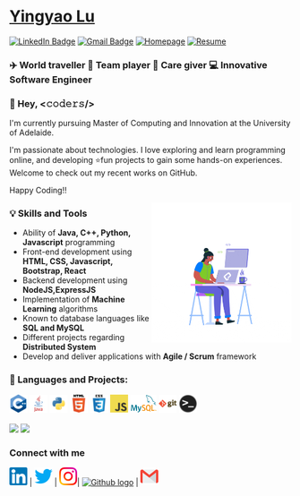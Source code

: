 # [Yingyao Lu](https://yingyao.xyz)

[![LinkedIn Badge](https://img.shields.io/badge/-Yingyao%20Lu-blue?logo=Linkedin&logoColor=white&link=https://www.linkedin.com/in/yingyaolu)](http://www.linkedin.com/in/yingyaolu)
[![Gmail Badge](https://img.shields.io/badge/-emilylu123@gmail.com-c14438?logo=Gmail&logoColor=white&link=mailto:bajajyash42828@gmail.com)](mailto:emilylu123@gmail.com)
[![Homepage](https://img.shields.io/badge/Homepage-http://yingyao.codes-success?link=http://yingyao.xyz)](http://yingyao.xyz)
[![Resume](https://img.shields.io/badge/Resume-Download%20here-blueviolet?link=http://yingyao.codes/Resume2020.pdf)](http://yingyao.codes/Resume2020.pdf)

### ✈️ World traveller 🤝 Team player 💖 Care giver 💻 Innovative Software Engineer

### 💬 Hey, <𝚌𝚘𝚍𝚎𝚛𝚜/>

I'm currently pursuing Master of Computing and Innovation at the University of Adelaide.

I'm passionate about technologies. I love exploring and learn programming online, and developing ⭐fun projects to gain some hands-on experiences.<br />
Welcome to check out my recent works on GitHub.

Happy Coding!!

<img align="right" alt="GIF" src="/assets/queen.gif" width="250px" />

### 💡 Skills and Tools

- Ability of **Java, C++, Python, Javascript** programming
- Front-end development using **HTML, CSS, Javascript, Bootstrap, React**
- Backend development using **NodeJS,ExpressJS**
- Implementation of **Machine Learning** algorithms
- Known to database languages like **SQL and MySQL**
- Different projects regarding **Distributed System**
- Develop and deliver applications with **Agile / Scrum** framework

### 📝 Languages and Projects:

<div><img height="32" src="/assets/cpp.png">
<img height="32" src="/assets/java.png">
<img height="32" src="/assets/python.png">
<img height="32" src="/assets/html.png">
<img height="32" src="/assets/css.png">
<img height="32" src="/assets/javascript.png">
<img height="32" src="/assets/mysql.png">
<img height="32" src="/assets/git.png">
<img height="32" src="/assets/terminal.png"></div>
<br/>

<img width='500px' src='https://github-readme-stats.vercel.app/api/top-langs/?username=emilylu123&layout=compact&langs_count=10&show_icons=true&hide=CMake,makefile,css,c'>
<img width='500px' src='https://github-readme-stats.vercel.app/api?username=emilylu123&&hide=prs,issues,contrib&show_icons=true'>

### Connect with me

[<img src="/assets/Linkedin.svg" alt="Linkedin Logo" width="32">](https://in.linkedin.com/in/yingyaolu) | [<img src="/assets/Twitter.svg" alt="Twitter Logo" width="32">](https://twitter.com/emilylu123) | [<img src="/assets/Instagram.svg" alt="instagram logo" width="32">](https://www.instagram.com/emilylu123/)| [<img src="https://cdn.svgporn.com/logos/github-icon.svg" alt="Github logo" width="34">](https://github.com/emilylu123) | [<img src="/assets/Gmail.svg" alt="Gmail logo" height="32">](mailto:emilylu123@gmail.com)
